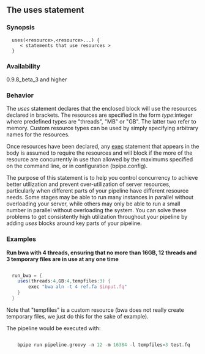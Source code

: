 ## The uses statement

### Synopsis

    
    
      uses(<resource>,<resource>...) {
         < statements that use resources >
      }
    

### Availability

0.9.8_beta_3 and higher

### Behavior

The *uses* statement declares that the enclosed block will use the resources declared in brackets. The resources are specified in the form *type*:integer where predefined types are "threads", "MB" or "GB". The latter two refer to memory. Custom resource types can be used by simply specifying arbitrary names for the resources.

Once resources have been declared, any [exec](/Language/Exec) statement that appears in the body is assumed to require the resources and will block if the more of the resource are concurrently in use than allowed by the maximums specified on the command line, or in configuration (bpipe.config).

The purpose of this statement is to help you control concurrency to achieve better utilization and prevent over-utilization of server resources, particularly when different parts of your pipeline have different resource needs. Some stages may be able to run many instances in parallel without overloading your server, while others may only be able to run a small number in parallel without overloading the system. You can solve these problems to get consistently high utilization throughout your pipeline by adding *uses* blocks around key parts of your pipeline.

### Examples

**Run bwa with 4 threads, ensuring that no more than 16GB, 12 threads and 3 temporary files are in use at any one time**
```groovy 

  run_bwa = {
    uses(threads:4,GB:4,tempfiles:3) {
        exec "bwa aln -t 4 ref.fa $input.fq"
    }
  }
```

Note that "tempfiles" is a custom resource (bwa does not really create temporary files, we just do this for the sake of example).

The pipeline would be executed with:

```groovy 

    bpipe run pipeline.groovy -n 12 -m 16384 -l tempfiles=3 test.fq 
```
